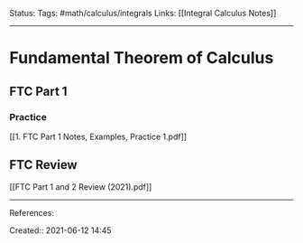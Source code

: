 Status:
Tags: #math/calculus/integrals 
Links: [[Integral Calculus Notes]]
___
# Fundamental Theorem of Calculus
## FTC Part 1
### Practice
[[1. FTC Part 1 Notes, Examples, Practice 1.pdf]]
## FTC Review
[[FTC Part 1 and 2 Review (2021).pdf]]
___
References:

Created:: 2021-06-12 14:45